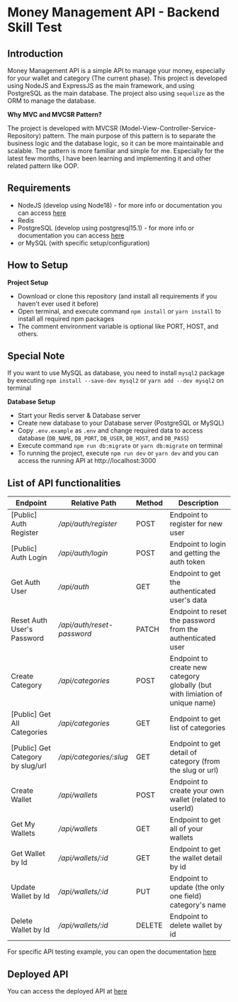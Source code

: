 Money Management API - Backend Skill Test
====

Introduction
----
Money Management API is a simple API to manage your money, especially for your wallet and category (The current phase).
This project is developed using NodeJS and ExpressJS as the main framework, and using PostgreSQL as the main database.
The project also using `sequelize` as the ORM to manage the database.

**Why MVC and MVCSR Pattern?**

The project is developed with MVCSR (Model-View-Controller-Service-Repository) pattern.
The main purpose of this pattern is to separate the business logic and the database logic, so it can be more maintainable and scalable.
The pattern is more familiar and simple for me. Especially for the latest few months, I have been learning and implementing it and other related pattern like OOP.  

Requirements
----
- NodeJS (develop using Node18) - for more info or documentation you can access [here](https://nodejs.org)
- Redis
- PostgreSQL (develop using postgresql15.1) - for more info or documentation you can access [here](https://www.postgresql.org/)
- or MySQL (with specific setup/configuration)

How to Setup
----
**Project Setup**
- Download or clone this repository (and install all requirements if you haven't ever used it before)
- Open terminal, and execute command `npm install` or `yarn install` to install all required npm packages
- The comment environment variable is optional like PORT, HOST, and others.

**Special Note**
----
If you want to use MySQL as database, you need to install `mysql2` package by executing `npm install --save-dev mysql2` or `yarn add --dev mysql2` on terminal

**Database Setup**
- Start your Redis server & Database server
- Create new database to your Database server (PostgreSQL or MySQL)
- Copy `.env.example` as `.env` and change required data to access database (`DB_NAME`, `DB_PORT`, `DB_USER`, `DB_HOST`, and `DB_PASS`)
- Execute command `npm run db:migrate` or `yarn db:migrate` on terminal
- To running the project, execute `npm run dev` or `yarn dev` and you can access the running API at http://localhost:3000

List of API functionalities
----
| Endpoint                          | Relative Path              | Method | Description                                                                  |
|-----------------------------------|----------------------------|--------|------------------------------------------------------------------------------|
| [Public] Auth Register            | */api/auth/register*       | POST   | Endpoint to register for new user                                            |
| [Public] Auth Login               | */api/auth/login*          | POST   | Endpoint to login and getting the auth token                                 |
| Get Auth User                     | */api/auth*                | GET    | Endpoint to get the authenticated user's data                                |
| Reset Auth User's Password        | */api/auth/reset-password* | PATCH  | Endpoint to reset the password from the authenticated user                   |
| Create Category                   | */api/categories*          | POST   | Endpoint to create new category globally (but with limiation of unique name) |
| [Public] Get All Categories       | */api/categories*          | GET    | Endpoint to get list of categories                                           |
| [Public] Get Category by slug/url | */api/categories/:slug*    | GET    | Endpoint to get detail of category (from the slug or url)                    |
| Create Wallet                     | */api/wallets*             | POST   | Endpoint to create your own wallet (related to userId)                       |
| Get My Wallets                    | */api/wallets*             | GET    | Endpoint to get all of your wallets                                          |
| Get Wallet by Id                  | */api/wallets/:id*         | GET    | Endpoint to get the wallet detail by id                                      |
| Update Wallet by Id               | */api/wallets/:id*         | PUT    | Endpoint to update (the only one field) category's name                      |
| Delete Wallet by Id               | */api/wallets/:id*         | DELETE | Endpoint to delete wallet by id                                              |

For specific API testing example, you can open the documentation [here](https://documenter.getpostman.com/view/15820910/2s9YyzcHha)

Deployed API
----
You can access the deployed API at [here](https://money-api.asaromi.biz.id/api)
